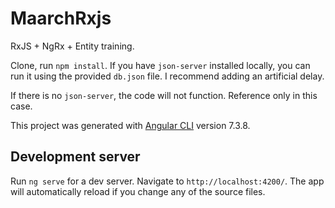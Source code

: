 # MaarchRxjs

RxJS + NgRx + Entity training.

Clone, run `npm install`. If you have `json-server` installed locally, you can run it using the provided `db.json` file. I recommend adding an artificial delay.

If there is no `json-server`, the code will not function. Reference only in this case.

This project was generated with [Angular CLI](https://github.com/angular/angular-cli) version 7.3.8.

## Development server

Run `ng serve` for a dev server. Navigate to `http://localhost:4200/`. The app will automatically reload if you change any of the source files.
